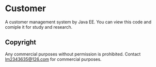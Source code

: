 # Customer
A customer management system by Java EE.
You can view this code and comiple it for study and research.

## Copyright
Any commercial purposes without permission is prohibited.
Contact lm2343635@126.com for commercial purposes.

